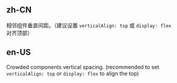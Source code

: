 ## zh-CN

相邻组件垂直间距。（建议设置 `verticalAlign: top` 或 `display: flex` 对齐顶部）

## en-US

Crowded components vertical spacing. (recommended to set `verticalAlign: top` or `display: flex` to align the top)

